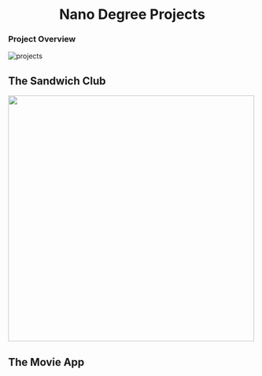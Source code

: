 <h1 align="center">Nano Degree Projects </h1>

### Project Overview
![projects](https://user-images.githubusercontent.com/11560987/39330794-5bdd1b4c-4968-11e8-9271-631b147ec403.PNG)

## The Sandwich Club
<img src='https://user-images.githubusercontent.com/11560987/41324819-7b0a4eca-6e7c-11e8-96c4-1e02742f5f37.jpeg'  width='500' />

## The Movie App







